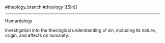 #theology_branch
#theology
[[Sin]]

---

Hamartiology

Investigation into the theological understanding of sin, including its nature, origin, and effects on humanity.